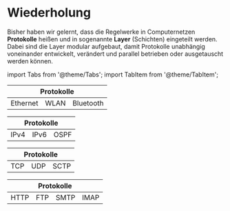 # Wiederholung

Bisher haben wir gelernt, dass die Regelwerke in Computernetzen **Protokolle** heißen und in sogenannte **Layer** (Schichten) eingeteilt werden.
Dabei sind die Layer modular aufgebaut, damit Protokolle unabhängig voneinander entwickelt, verändert und parallel betrieben oder ausgetauscht werden können.

import Tabs from '@theme/Tabs';
import TabItem from '@theme/TabItem';

<Tabs>
  <TabItem value="l2" label="Layer 2" default>
    <table>
      <thead>
        <tr>
          <th colspan="3">Protokolle</th>
        </tr>
      </thead>
      <tbody>
        <tr>
          <td>Ethernet</td>
          <td>WLAN</td>
          <td>Bluetooth</td>
        </tr>
      </tbody>
    </table>
  </TabItem>
  <TabItem value="l3" label="Layer 3">
    <table>
      <thead>
        <tr>
          <th colspan="3">Protokolle</th>
        </tr>
      </thead>
      <tbody>
        <tr>
          <td>IPv4</td>
          <td>IPv6</td>
          <td>OSPF</td>
        </tr>
      </tbody>
    </table>
  </TabItem>
  <TabItem value="L4" label="Layer 4">
    <table>
      <thead>
        <tr>
          <th colspan="3">Protokolle</th>
        </tr>
      </thead>
      <tbody>
        <tr>
          <td>TCP</td>
          <td>UDP</td>
          <td>SCTP</td>
        </tr>
      </tbody>
    </table>
  </TabItem>
  <TabItem value="L5" label="Layer 5">
    <table>
      <thead>
        <tr>
          <th colspan="4">Protokolle</th>
        </tr>
      </thead>
      <tbody>
        <tr>
          <td>HTTP</td>
          <td>FTP</td>
          <td>SMTP</td>
          <td>IMAP</td>
        </tr>
      </tbody>
    </table>
  </TabItem>
</Tabs>

